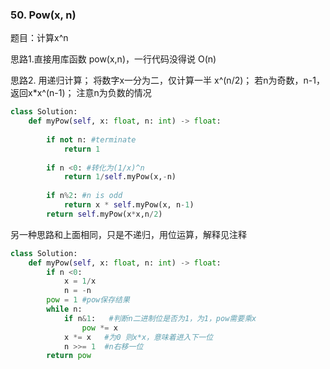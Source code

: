### 50. Pow(x, n)
题目：计算x^n

思路1.直接用库函数 pow(x,n)，一行代码没得说  O(n)

思路2. 用递归计算； 将数字x一分为二，仅计算一半 x^(n/2)； 若n为奇数，n-1，返回x*x^(n-1)；
注意n为负数的情况

```python
class Solution:
    def myPow(self, x: float, n: int) -> float:
        
        if not n: #terminate
            return 1
        
        if n <0: #转化为(1/x)^n
            return 1/self.myPow(x,-n)
        
        if n%2: #n is odd
            return x * self.myPow(x, n-1)
        return self.myPow(x*x,n/2)
```

另一种思路和上面相同，只是不递归，用位运算，解释见注释

```python
class Solution:
    def myPow(self, x: float, n: int) -> float:
        if n <0:
            x = 1/x
            n = -n
        pow = 1 #pow保存结果
        while n:
            if n&1:   #判断n二进制位是否为1，为1，pow需要乘x
                pow *= x 
            x *= x   #为0 则x*x，意味着进入下一位
            n >>= 1  #n右移一位
        return pow
```
